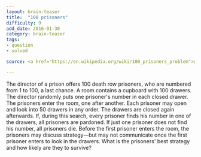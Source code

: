 ```yaml
---
layout: brain-teaser
title:  "100 prisoners"
difficulty: 9
add_date: 2016-01-30
category: brain-teaser
tags:
- question
- solved

source: <a href="https://en.wikipedia.org/wiki/100_prisoners_problem">wikipedia</a> for description (also, jane street)

---
```


The director of a prison offers 100 death row prisoners, who are numbered from 1 to 100, a last chance. A room contains a cupboard with 100 drawers. The director randomly puts one prisoner's number in each closed drawer. The prisoners enter the room, one after another. Each prisoner may open and look into 50 drawers in any order. The drawers are closed again afterwards. If, during this search, every prisoner finds his number in one of the drawers, all prisoners are pardoned. If just one prisoner does not find his number, all prisoners die. Before the first prisoner enters the room, the prisoners may discuss strategy—but may not communicate once the first prisoner enters to look in the drawers. What is the prisoners' best strategy and how likely are they to survive?
